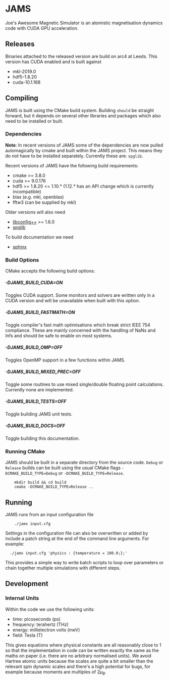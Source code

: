 # JAMS

Joe's Awesome Magnetic Simulator is an atomistic magnetisation dynamics code with CUDA GPU acceleration.

## Releases

Binaries attached to the released version are build on arc4 at Leeds. This version has CUDA enabled and is built against

- mkl-2019.0
- hdf5-1.8.20
- cuda-10.1.168

## Compiling

JAMS is built using the CMake build system. Building `should` be straight forward, but it depends on several other
libraries and packages which also need to be installed or built.

### Dependencies

**Note**: In recent versions of JAMS some of the dependencies are now pulled automagically by cmake and built within the JAMS
project. This means they do not have to be installed separately. Currently these are: `spglib`.

Recent versions of JAMS have the following build requirements:

- cmake >= 3.8.0
- cuda >= 9.0.176
- hdf5 >= 1.8.20 <= 1.10.* (1.12.* has an API change which is currently incompatible)
- blas (e.g. mkl, openblas)
- fftw3 (can be supplied by mkl)

Older versions will also need 

- [libconfig++](https://hyperrealm.github.io/libconfig/) >= 1.6.0
- [spglib](http://spglib.github.io/spglib/)

To build documentation we need 

- [sphinx](http://sphinx-doc.org)

### Build Options
CMake accepts the following build options:

##### -DJAMS_BUILD_CUDA=ON

Toggles CUDA support. Some monitors and solvers are written only in a CUDA version and will be unavailable when
    built with this option.

##### -DJAMS_BUILD_FASTMATH=ON

Toggle compiler's fast math optimisations which break strict IEEE 754 compliance. These are mainly concerned with the
    handling of NaNs and Infs and should be safe to enable on most systems.

##### -DJAMS_BUILD_OMP=OFF

Toggles OpenMP support in a few functions within JAMS.

##### -DJAMS_BUILD_MIXED_PREC=OFF

Toggle some routines to use mixed single/double floating point calculations. Currently none are implemented.

##### -DJAMS_BUILD_TESTS=OFF

Toggle building JAMS unit tests.

##### -DJAMS_BUILD_DOCS=OFF

Toggle building this documentation.

### Running CMake

JAMS should be built in a separate directory from the source code. `Debug` or `Release` builds can be built using the
usual CMake flags `-DCMAKE_BUILD_TYPE=Debug` or `-DCMAKE_BUILD_TYPE=Release`.

```shell
	mkdir build && cd build
	cmake -DCMAKE_BUILD_TYPE=Release ..
```

## Running

JAMS runs from an input configuration file

```shell
	./jams input.cfg
```

Settings in the configuration file can also be overwritten or added by include a patch string at the end of the command
line arguments. For example:

```shell
  ./jams input.cfg 'physics : {temperature = 100.0;};'
```

This provides a simple way to write batch scripts to loop over parameters or chain together multiple simulations with
different steps.

## Development

### Internal Units

Within the code we use the following units:

- time: picoseconds (ps)
- frequency: terahertz (THz)
- energy: millielectron volts (meV)
- field: Tesla (T)

This gives equations where physical constants are all reasonably close to 1 so 
that the implementation in code can be written exactly the same as the maths on 
paper (i.e. there are no arbitrary normalised units). We avoid Hartree atomic
units because the scales are quite a bit smaller than the relevant spin dynamic 
scales and there's a high potential for bugs, for example because moments are
multiples of $2\mu_B$.